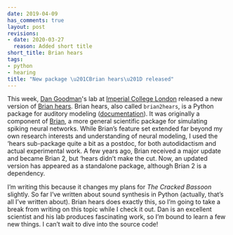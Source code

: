 ```yaml
---
date: 2019-04-09
has_comments: true
layout: post
revisions:
- date: 2020-03-27
  reason: Added short title
short_title: Brian hears
tags:
- python
- hearing
title: "New package \u201CBrian hears\u201D released"
---
```


This week, [Dan Goodman](http://neural-reckoning.org/dan_goodman.html)'s lab at [Imperial College London](http://neural-reckoning.org/) released a new version of [Brian hears](https://github.com/brian-team/brian2hears). Brian hears, also called `brian2hears`, is a Python package for auditory modeling ([documentation](https://brian2hears.readthedocs.io/en/stable/)). It was originally a component of [Brian](https://brian2.readthedocs.io/en/stable/index.html), a more general scientific package for simulating spiking neural networks. While Brian’s feature set extended far beyond my own research interests and understanding of neural modeling, I used the ‘hears sub-package quite a bit as a postdoc, for both autodidactism and actual experimental work. A few years ago, Brian received a major update and became Brian 2, but ‘hears didn’t make the cut. Now, an updated version has appeared as a standalone package, although Brian 2 is a dependency.

I’m writing this because it changes my plans for _The Cracked Bassoon_ slightly. So far I’ve written about sound synthesis in Python (actually, that’s all I’ve written about). Brian hears does exactly this, so I’m going to take a break from writing on this topic while I check it out. Dan is an excellent scientist and his lab produces fascinating work, so I’m bound to learn a few new things. I can’t wait to dive into the source code!